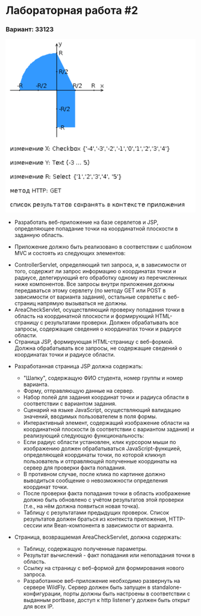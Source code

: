 # Лабораторная работа #2
### Вариант: 33123

![task](https://github.com/nibibee/Web-programming/blob/main/Lab2/src/main/webapp/images/task.png)

* Разработать веб-приложение на базе сервлетов и JSP, определяющее попадание точки на координатной плоскости в заданную область.

 * Приложение должно быть реализовано в соответствии с шаблоном MVC и состоять из следующих элементов:

  - ControllerServlet, определяющий тип запроса, и, в зависимости от того, содержит ли запрос информацию о координатах точки и радиусе, делегирующий его обработку одному из перечисленных ниже компонентов. Все запросы внутри приложения должны передаваться этому сервлету (по методу GET или POST в зависимости от варианта задания), остальные сервлеты с веб-страниц напрямую вызываться не должны.
  - AreaCheckServlet, осуществляющий проверку попадания точки в область на координатной плоскости и формирующий HTML-страницу с результатами проверки. Должен обрабатывать все запросы, содержащие сведения о координатах точки и радиусе области.
  - Страница JSP, формирующая HTML-страницу с веб-формой. Должна обрабатывать все запросы, не содержащие сведений о координатах точки и радиусе области.

* Разработанная страница JSP должна содержать:

  - "Шапку", содержащую ФИО студента, номер группы и номер варианта.
  - Форму, отправляющую данные на сервер.
  - Набор полей для задания координат точки и радиуса области в соответствии с вариантом задания.
  - Сценарий на языке JavaScript, осуществляющий валидацию значений, вводимых пользователем в поля формы.
  - Интерактивный элемент, содержащий изображение области на координатной плоскости (в соответствии с вариантом задания) и реализующий следующую функциональность:
  - Если радиус области установлен, клик курсором мыши по изображению должен обрабатываться JavaScript-функцией, определяющей координаты точки, по которой кликнул пользователь и отправляющей полученные координаты на сервер для проверки факта попадания.
  - В противном случае, после клика по картинке должно выводиться сообщение о невозможности определения координат точки.
  - После проверки факта попадания точки в область изображение должно быть обновлено с учётом результатов этой проверки (т.е., на нём должна появиться новая точка).
  - Таблицу с результатами предыдущих проверок. Список результатов должен браться из контекста приложения, HTTP-сессии или Bean-компонента в зависимости от варианта.

* Страница, возвращаемая AreaCheckServlet, должна содержать:

  - Таблицу, содержащую полученные параметры.
  - Результат вычислений - факт попадания или непопадания точки в область.
  - Ссылку на страницу с веб-формой для формирования нового запроса.
  - Разработанное веб-приложение необходимо развернуть на сервере WildFly. Сервер должен быть запущен в standalone-конфигурации, порты должны быть настроены в соответствии с выданным portbase, доступ к http listener'у должен быть открыт для всех IP.
